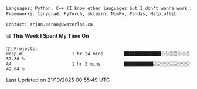 ```txt
Languages: Python, C++ (I know other languages but I don't wanna work in em)
Frameworks: tinygrad, PyTorch, sklearn, NumPy, Pandas, Matplotlib

Contact: arjun.sarao@uwaterloo.ca
```

<!--START_SECTION:waka-->
📊 **This Week I Spent My Time On** 

```text
🐱‍💻 Projects: 
deep-ml                  1 hr 24 mins        ██████████████░░░░░░░░░░░   57.36 % 
A4                       1 hr 2 mins         ███████████░░░░░░░░░░░░░░   42.64 % 
```


 Last Updated on 21/10/2025 00:55:49 UTC
<!--END_SECTION:waka-->
